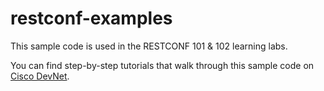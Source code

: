 # restconf-examples
This sample code is used in the RESTCONF 101 & 102 learning labs.

You can find step-by-step tutorials that walk through this sample code on [Cisco DevNet](http://learninglabs.cisco.com).
